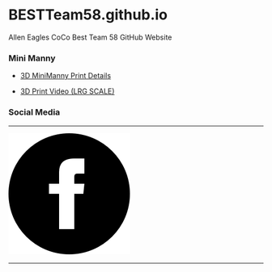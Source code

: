 # BESTTeam58.github.io
Allen Eagles CoCo Best Team 58 GitHub Website

### Mini Manny
- [3D MiniManny Print Details](https://github.com/BESTTeam58/MiniManny3Dprint)

- [3D Print Video (LRG SCALE)](https://bestteam58.github.io/MiniManny3Dprint)


### Social Media
---
[![Facebook FRC Team 5417](src/img/facebook.png "Facebook FRC Team 5417")]("https://www.facebook.com/FRCTeam5417")

---
